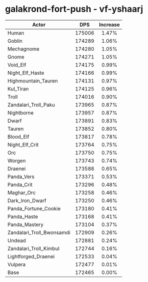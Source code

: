 # galakrond-fort-push - vf-yshaarj
| Actor | DPS | Increase |
|---|:---:|:---:|
|Human|175006|1.47%|
|Goblin|174289|1.06%|
|Mechagnome|174280|1.05%|
|Gnome|174271|1.05%|
|Void_Elf|174175|0.99%|
|Night_Elf_Haste|174166|0.99%|
|Highmountain_Tauren|174131|0.97%|
|Kul_Tiran|174125|0.96%|
|Troll|174016|0.90%|
|Zandalari_Troll_Paku|173965|0.87%|
|Nightborne|173957|0.87%|
|Dwarf|173891|0.83%|
|Tauren|173852|0.80%|
|Blood_Elf|173817|0.78%|
|Night_Elf_Crit|173764|0.75%|
|Orc|173750|0.75%|
|Worgen|173743|0.74%|
|Draenei|173588|0.65%|
|Panda_Vers|173371|0.53%|
|Panda_Crit|173296|0.48%|
|Maghar_Orc|173258|0.46%|
|Dark_Iron_Dwarf|173250|0.46%|
|Panda_Fortune_Cookie|173180|0.41%|
|Panda_Haste|173168|0.41%|
|Panda_Mastery|173104|0.37%|
|Zandalari_Troll_Bwonsamdi|172909|0.26%|
|Undead|172881|0.24%|
|Zandalari_Troll_Kimbul|172744|0.16%|
|Lightforged_Draenei|172533|0.04%|
|Vulpera|172477|0.01%|
|Base|172465|0.00%|
